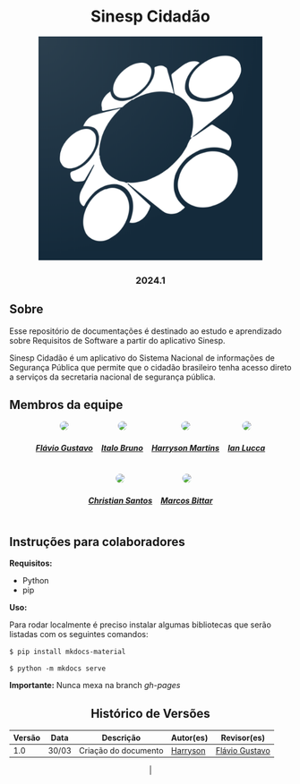 <h1 align="center"> Sinesp Cidadão</h1>
<p align="center">
  <img width="400" alt="b26fab25f90d161d81b679edbd5abd24-Full" src="./docs/assets/Logos/Logo_sinesp.png">
</p>
<h3 align="center"> 2024.1 </h3>

## Sobre

Esse repositório de documentações é destinado ao estudo e aprendizado sobre Requisitos de Software a partir do aplicativo Sinesp.

Sinesp Cidadão é um aplicativo do Sistema Nacional de informações de Segurança Pública que permite que o cidadão brasileiro tenha acesso direto a serviços da secretaria nacional de segurança pública.

## Membros da equipe


<center>

<div style="display: flex; flex-direction: row; gap: 15px; flex-wrap: wrap; justify-content: center;" >
    <div>
        <a href="https://github.com/flavioovatsug">
                <img style="border-radius: 50%;"         src="https://github.com/flavioovatsug.png" width="100px;"/>
                <h5 class="text-center">Flávio Gustavo</h5>
        </a>
    </div>
    <div>
        <a href="https://github.com/ItaloBrunoM">
                <img style="border-radius: 50%;"         src="https://github.com/ItaloBrunoM.png" width="100px;"/>
                <h5 class="text-center">Italo Bruno</h5>
        </a>
    </div>
    <div>
        <a href="https://github.com/harry-cmartin">
                <img style="border-radius: 50%;"         src="https://github.com/harry-cmartin.png" width="100px;"/>
                <h5 class="text-center">Harryson Martins</h5>
        </a>
    </div>
    <div>
        <a href="https://github.com/IanLucca12">
                <img style="border-radius: 50%;"         src="https://github.com/IanLucca12.png" width="100px;"/>
                <h5 class="text-center">Ian Lucca</h5>
        </a>
    </div>
    <div>
        <a href="https://github.com/crstyhs">
                <img style="border-radius: 50%;"         src="https://cdn.discordapp.com/attachments/532752424947941387/1224134716316323910/Imagem_do_WhatsApp_de_2024-03-31_as_20.11.47_cfee0ee2.jpg?ex=661c634b&is=6609ee4b&hm=052455c755d0c9622bef34f5b058436c78931ed895a692f292f53d95b77a8684&" width="100px;"/>
                <h5 class="text-center">Christian Santos</h5>
        </a>
    </div>
    <div>
        <a href="https://github.com/Bittarx">
                <img style="border-radius: 50%;"         src="https://github.com/Bittarx.png" width="100px;"/>
                <h5 class="text-center">Marcos Bittar</h5>
        </a>
    </div>
</div>
    
</center>



## Instruções para colaboradores

**Requisitos:**

- Python
- pip

**Uso:**

Para rodar localmente é preciso instalar algumas bibliotecas que serão listadas com os seguintes comandos:

```terminal
$ pip install mkdocs-material
```
```terminal
$ python -m mkdocs serve
```

**Importante:** Nunca mexa na branch *gh-pages*

<center>


## Histórico de Versões

| Versão |    Data    | Descrição                                 | Autor(es)                                       | Revisor(es)                                    |
| ------ | :--------: | ----------------------------------------- | ----------------------------------------------- | ---------------------------------------------- |
| 1.0    | 30/03 | Criação do documento                        | [Harryson](https://github.com/harry-cmartin) | [Flávio Gustavo](https://github.com/flavioovatsug)      |
|

</center>
